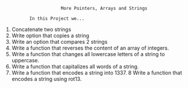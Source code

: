                           More Pointers, Arrays and Strings

			  In this Project we...
1. Concatenate two strings
2. Write option that copies a string
3. Write an option that compares 2 strings
4. Write a function that reverses the content of an array of integers.
5. Write a function that changes all lowercase letters of a string to uppercase.
6. Write a function that capitalizes all words of a string.
7. Write a function that encodes a string into 1337.
8 Write a function that encodes a string using rot13. 